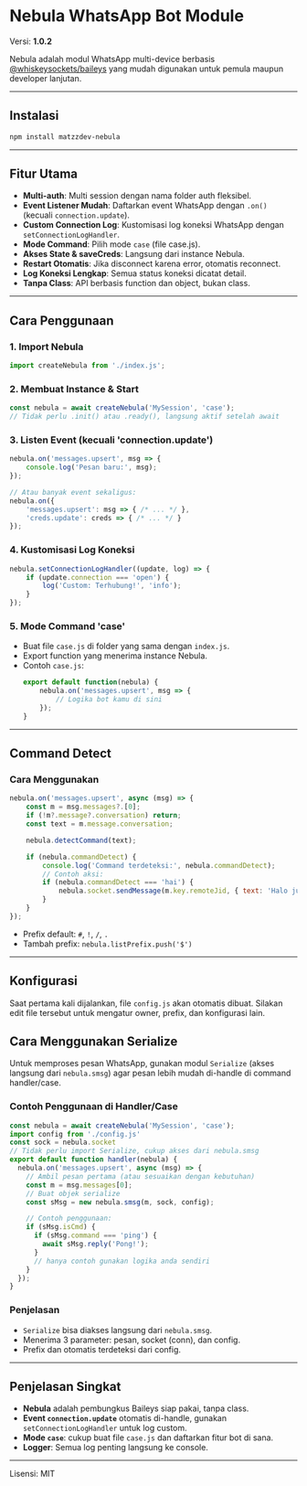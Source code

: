 # Nebula WhatsApp Bot Module

Versi: **1.0.2**

Nebula adalah modul WhatsApp multi-device berbasis [@whiskeysockets/baileys](https://github.com/WhiskeySockets/Baileys) yang mudah digunakan untuk pemula maupun developer lanjutan.

---

## Instalasi

```bash
npm install matzzdev-nebula
```

---

## Fitur Utama

- **Multi-auth**: Multi session dengan nama folder auth fleksibel.
- **Event Listener Mudah**: Daftarkan event WhatsApp dengan `.on()` (kecuali `connection.update`).
- **Custom Connection Log**: Kustomisasi log koneksi WhatsApp dengan `setConnectionLogHandler`.
- **Mode Command**: Pilih mode `case` (file case.js).
- **Akses State & saveCreds**: Langsung dari instance Nebula.
- **Restart Otomatis**: Jika disconnect karena error, otomatis reconnect.
- **Log Koneksi Lengkap**: Semua status koneksi dicatat detail.
- **Tanpa Class**: API berbasis function dan object, bukan class.

---

## Cara Penggunaan

### 1. Import Nebula
```js
import createNebula from './index.js';
```

### 2. Membuat Instance & Start
```js
const nebula = await createNebula('MySession', 'case');
// Tidak perlu .init() atau .ready(), langsung aktif setelah await
```

### 3. Listen Event (kecuali 'connection.update')
```js
nebula.on('messages.upsert', msg => {
    console.log('Pesan baru:', msg);
});

// Atau banyak event sekaligus:
nebula.on({
    'messages.upsert': msg => { /* ... */ },
    'creds.update': creds => { /* ... */ }
});
```

### 4. Kustomisasi Log Koneksi
```js
nebula.setConnectionLogHandler((update, log) => {
    if (update.connection === 'open') {
        log('Custom: Terhubung!', 'info');
    }
});
```

### 5. Mode Command 'case'
- Buat file `case.js` di folder yang sama dengan `index.js`.
- Export function yang menerima instance Nebula.
- Contoh `case.js`:
    ```js
    export default function(nebula) {
        nebula.on('messages.upsert', msg => {
            // Logika bot kamu di sini
        });
    }
    ```

---

## Command Detect

### Cara Menggunakan

```js
nebula.on('messages.upsert', async (msg) => {
    const m = msg.messages?.[0];
    if (!m?.message?.conversation) return;
    const text = m.message.conversation;

    nebula.detectCommand(text);

    if (nebula.commandDetect) {
        console.log('Command terdeteksi:', nebula.commandDetect);
        // Contoh aksi:
        if (nebula.commandDetect === 'hai') {
            nebula.socket.sendMessage(m.key.remoteJid, { text: 'Halo juga!' }, { quoted: m });
        }
    }
});
```

- Prefix default: `#`, `!`, `/`, `.`
- Tambah prefix: `nebula.listPrefix.push('$')`

---

## Konfigurasi

Saat pertama kali dijalankan, file `config.js` akan otomatis dibuat. Silakan edit file tersebut untuk mengatur owner, prefix, dan konfigurasi lain.

## Cara Menggunakan Serialize

Untuk memproses pesan WhatsApp, gunakan modul `Serialize` (akses langsung dari `nebula.smsg`) agar pesan lebih mudah di-handle di command handler/case.

### Contoh Penggunaan di Handler/Case

```js
const nebula = await createNebula('MySession', 'case');
import config from './config.js'
const sock = nebula.socket
// Tidak perlu import Serialize, cukup akses dari nebula.smsg
export default function handler(nebula) {
  nebula.on('messages.upsert', async (msg) => {
    // Ambil pesan pertama (atau sesuaikan dengan kebutuhan)
    const m = msg.messages[0];
    // Buat objek serialize
    const sMsg = new nebula.smsg(m, sock, config);

    // Contoh penggunaan:
    if (sMsg.isCmd) {
      if (sMsg.command === 'ping') {
        await sMsg.reply('Pong!');
      }
      // hanya contoh gunakan logika anda sendiri
    }
  });
}
```

### Penjelasan

- `Serialize` bisa diakses langsung dari `nebula.smsg`.
- Menerima 3 parameter: pesan, socket (conn), dan config.
- Prefix dan otomatis terdeteksi dari config.

---

## Penjelasan Singkat

- **Nebula** adalah pembungkus Baileys siap pakai, tanpa class.
- **Event `connection.update`** otomatis di-handle, gunakan `setConnectionLogHandler` untuk log custom.
- **Mode `case`**: cukup buat file `case.js` dan daftarkan fitur bot di sana.
- **Logger**: Semua log penting langsung ke console.

---

Lisensi: MIT